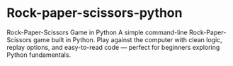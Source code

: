 # Rock-paper-scissors-python
 Rock-Paper-Scissors Game in Python A simple command-line Rock-Paper-Scissors game built in Python. Play against the computer with clean logic, replay options, and easy-to-read code — perfect for beginners exploring Python fundamentals.
